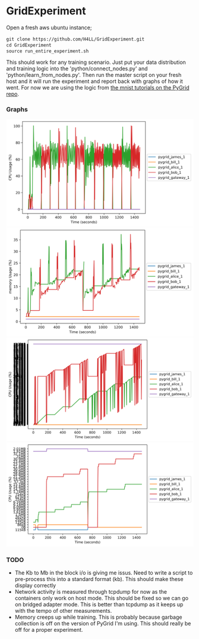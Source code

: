 # GridExperiment

Open a fresh aws ubuntu instance;

```
git clone https://github.com/H4LL/GridExperiment.git
cd GridExperiment
source run_entire_experiment.sh
```

This should work for any training scenario. Just put your data distribution and training logic into the 'python/connect_nodes.py' and 'python/learn_from_nodes.py'. Then run the master script on your fresh host and it will run the experiment and report back with graphs of how it went. For now we are using the logic from [the mnist tutorials on the PyGrid repo](https://github.com/OpenMined/PyGrid/tree/dev/examples/experimental/mnist_federated_example).

### Graphs

![CPU Usage](results/graphs/CPU_usage.png)
![memory Usage](results/graphs/memory_usage.png)
![BlockO Usage](results/graphs/BlockO_usage.png)
![BlockI Usage](results/graphs/BlockIN.png)

### TODO

- The Kb to Mb in the block i/o  is giving me issus. Need to write a script to pre-process this into a standard format (kb). This should make these display correctly
- Network activity is measured through tcpdump for now as the containers only work on host mode. This should be fixed so we can go on bridged adapter mode. This is better than tcpdump as it keeps up with the tempo of other measurements.
- Memory creeps up while training. This is probably because garbage collection is off on the version of PyGrid I'm using. This should really be off for a proper experiment.
